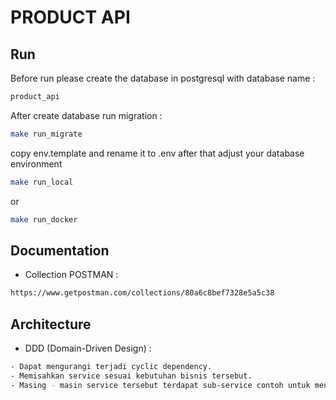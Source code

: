 # PRODUCT API

## Run
 Before run please create the database in postgresql with database name :
```bash
product_api
```
 After create database run migration :
```bash
make run_migrate
```
copy env.template and rename it to .env
after that adjust your database environment
```bash
make run_local
```
or
```bash
make run_docker
```

## Documentation
- Collection POSTMAN :
```bash
https://www.getpostman.com/collections/80a6c8bef7328e5a5c38
```
## Architecture
- DDD (Domain-Driven Design) :
```bash
- Dapat mengurangi terjadi cyclic dependency.
- Memisahkan service sesuai kebutuhan bisnis tersebut. 
- Masing - masin service tersebut terdapat sub-service contoh untuk mengambil data dll. 

```
